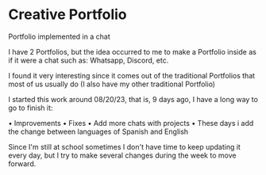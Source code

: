 # Creative Portfolio
Portfolio implemented in a chat

I have 2 Portfolios, but the idea occurred to me to make a Portfolio inside as if it were a chat such as: Whatsapp, Discord, etc.

I found it very interesting since it comes out of the traditional Portfolios that most of us usually do (I also have my other traditional Portfolio)

I started this work around 08/20/23, that is, 9 days ago, I have a long way to go to finish it:

 • Improvements
 • Fixes 
 • Add more chats with projects
 • These days i add the change between languages ​​of Spanish and English

 Since I'm still at school sometimes I don't have time to keep updating it every day, but I try to make several changes during the week to move forward.
